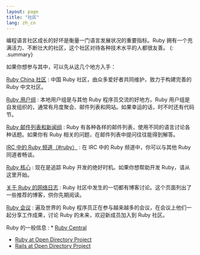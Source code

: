 ```yaml
---
layout: page
title: "社区"
lang: zh_cn
---
```


编程语言社区成长的好坏是衡量一门语言发展状况的重要指标。Ruby 拥有一个充满活力、不断壮大的社区，这个社区对待各种技术水平的人都很友善。
{: .summary}

如果你想参与其中，可以先从这几个地方入手：

[Ruby China 社区][ruby-china]
: 中国 Ruby 社区，由众多爱好者共同维护，致力于构建完善的 Ruby 中文社区。

[Ruby 用户组](user-groups/)
: 本地用户组是与其他 Ruby 程序员交流的好地方。Ruby
  用户组是自发组织的，通常有月度聚会、邮件列表和网站。如果幸运的话，时不时还有代码节。

[Ruby 邮件列表和新闻组](mailing-lists/)
: Ruby 有各种各样的邮件列表，使用不同的语言讨论各种话题。如果你有 Ruby 相关的问题，在邮件列表中提问往往能得到解答。

[IRC 中的 Ruby 频道（#ruby）](https://web.libera.chat/#ruby)
: 在 IRC 中的 Ruby 频道中，你可以与其他 Ruby 同道者畅谈。

[Ruby 核心](ruby-core/)
: 现在是追踪 Ruby 开发的绝好时机。如果你想帮助开发 Ruby，请从这里开始。

[关于 Ruby 的网络日志](weblogs/)
: Ruby 社区中发生的一切都有博客讨论。这个页面列出了一些推荐的博客，供你先期阅读。

[Ruby 会议](conferences/)
: 遍及世界的 Ruby 程序员正在参与越来越多的会议，在会议上他们一起分享工作成果，讨论 Ruby 的未来，欢迎新成员加入到 Ruby 社区。

Ruby 的一般信息
: * [Ruby Central][ruby-central]
  * [Ruby at Open Directory Project][ruby-opendir]
  * [Rails at Open Directory Project][rails-opendir]



[ruby-central]: http://rubycentral.org/
[ruby-opendir]: https://dmoztools.net/Computers/Programming/Languages/Ruby/
[rails-opendir]: https://dmoztools.net/Computers/Programming/Languages/Ruby/Software/Frameworks/Rails/
[ruby-china]: https://ruby-china.org
